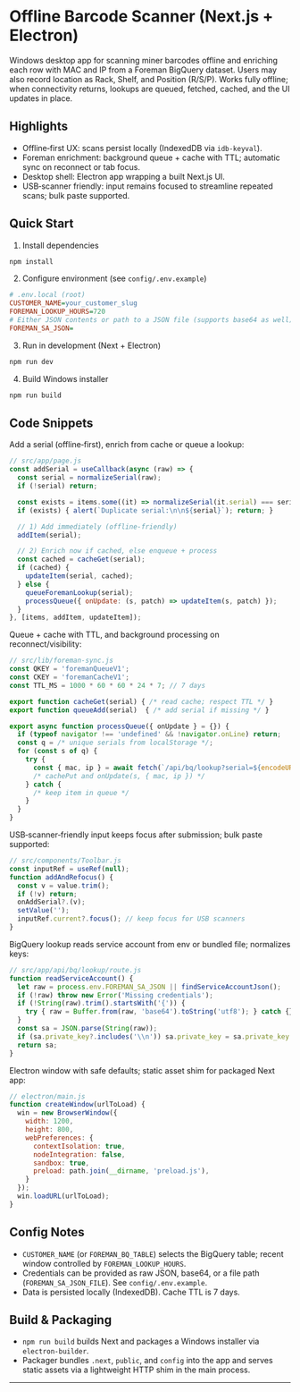 # Offline Barcode Scanner (Next.js + Electron)

Windows desktop app for scanning miner barcodes offline and enriching each row with MAC and IP from a Foreman BigQuery dataset. Users may also record location as Rack, Shelf, and Position (R/S/P). Works fully offline; when connectivity returns, lookups are queued, fetched, cached, and the UI updates in place.

## Highlights

- Offline‑first UX: scans persist locally (IndexedDB via `idb-keyval`).
- Foreman enrichment: background queue + cache with TTL; automatic sync on reconnect or tab focus.
- Desktop shell: Electron app wrapping a built Next.js UI.
- USB‑scanner friendly: input remains focused to streamline repeated scans; bulk paste supported.

## Quick Start

1) Install dependencies
```bash
npm install
```

2) Configure environment (see `config/.env.example`)
```ini
# .env.local (root)
CUSTOMER_NAME=your_customer_slug
FOREMAN_LOOKUP_HOURS=720
# Either JSON contents or path to a JSON file (supports base64 as well)
FOREMAN_SA_JSON=
```

3) Run in development (Next + Electron)
```bash
npm run dev
```

4) Build Windows installer
```bash
npm run build
```

## Code Snippets

Add a serial (offline‑first), enrich from cache or queue a lookup:

```js
// src/app/page.js
const addSerial = useCallback(async (raw) => {
  const serial = normalizeSerial(raw);
  if (!serial) return;

  const exists = items.some((it) => normalizeSerial(it.serial) === serial);
  if (exists) { alert(`Duplicate serial:\n\n${serial}`); return; }

  // 1) Add immediately (offline-friendly)
  addItem(serial);

  // 2) Enrich now if cached, else enqueue + process
  const cached = cacheGet(serial);
  if (cached) {
    updateItem(serial, cached);
  } else {
    queueForemanLookup(serial);
    processQueue({ onUpdate: (s, patch) => updateItem(s, patch) });
  }
}, [items, addItem, updateItem]);
```

Queue + cache with TTL, and background processing on reconnect/visibility:

```js
// src/lib/foreman-sync.js
const QKEY = 'foremanQueueV1';
const CKEY = 'foremanCacheV1';
const TTL_MS = 1000 * 60 * 60 * 24 * 7; // 7 days

export function cacheGet(serial) { /* read cache; respect TTL */ }
export function queueAdd(serial)  { /* add serial if missing */ }

export async function processQueue({ onUpdate } = {}) {
  if (typeof navigator !== 'undefined' && !navigator.onLine) return;
  const q = /* unique serials from localStorage */;
  for (const s of q) {
    try {
      const { mac, ip } = await fetch(`/api/bq/lookup?serial=${encodeURIComponent(s)}`).then(r => r.json());
      /* cachePut and onUpdate(s, { mac, ip }) */
    } catch {
      /* keep item in queue */
    }
  }
}
```

USB‑scanner‑friendly input keeps focus after submission; bulk paste supported:

```js
// src/components/Toolbar.js
const inputRef = useRef(null);
function addAndRefocus() {
  const v = value.trim();
  if (!v) return;
  onAddSerial?.(v);
  setValue('');
  inputRef.current?.focus(); // keep focus for USB scanners
}
```

BigQuery lookup reads service account from env or bundled file; normalizes keys:

```js
// src/app/api/bq/lookup/route.js
function readServiceAccount() {
  let raw = process.env.FOREMAN_SA_JSON || findServiceAccountJson();
  if (!raw) throw new Error('Missing credentials');
  if (!String(raw).trim().startsWith('{')) {
    try { raw = Buffer.from(raw, 'base64').toString('utf8'); } catch {}
  }
  const sa = JSON.parse(String(raw));
  if (sa.private_key?.includes('\\n')) sa.private_key = sa.private_key.replace(/\\n/g, '\n');
  return sa;
}
```

Electron window with safe defaults; static asset shim for packaged Next app:

```js
// electron/main.js
function createWindow(urlToLoad) {
  win = new BrowserWindow({
    width: 1200,
    height: 800,
    webPreferences: {
      contextIsolation: true,
      nodeIntegration: false,
      sandbox: true,
      preload: path.join(__dirname, 'preload.js'),
    }
  });
  win.loadURL(urlToLoad);
}
```

## Config Notes

- `CUSTOMER_NAME` (or `FOREMAN_BQ_TABLE`) selects the BigQuery table; recent window controlled by `FOREMAN_LOOKUP_HOURS`.
- Credentials can be provided as raw JSON, base64, or a file path (`FOREMAN_SA_JSON_FILE`). See `config/.env.example`.
- Data is persisted locally (IndexedDB). Cache TTL is 7 days.

## Build & Packaging

- `npm run build` builds Next and packages a Windows installer via `electron-builder`.
- Packager bundles `.next`, `public`, and `config` into the app and serves static assets via a lightweight HTTP shim in the main process.

---